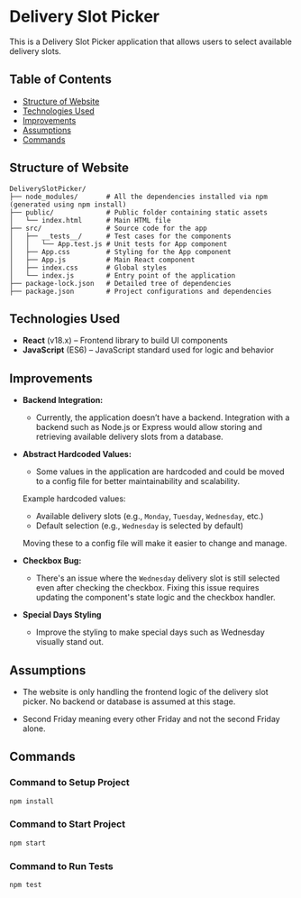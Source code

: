 # Delivery Slot Picker

This is a Delivery Slot Picker application that allows users to select available delivery slots.

## Table of Contents

- [Structure of Website](#structure-of-website)
- [Technologies Used](#technologies-used)
- [Improvements](#improvements)
- [Assumptions](#assumptions)
- [Commands](#commands)

## Structure of Website

```
DeliverySlotPicker/
├── node_modules/       # All the dependencies installed via npm (generated using npm install)
├── public/             # Public folder containing static assets
│   └── index.html      # Main HTML file
├── src/                # Source code for the app
│   ├── __tests__/      # Test cases for the components
│   │   └── App.test.js # Unit tests for App component
│   ├── App.css         # Styling for the App component
│   ├── App.js          # Main React component
│   ├── index.css       # Global styles
│   └── index.js        # Entry point of the application
├── package-lock.json   # Detailed tree of dependencies
├── package.json        # Project configurations and dependencies
```

## Technologies Used

- **React** (v18.x) – Frontend library to build UI components
- **JavaScript** (ES6) – JavaScript standard used for logic and behavior

## Improvements

- **Backend Integration:**
  - Currently, the application doesn’t have a backend. Integration with a backend such as Node.js or Express would allow storing and retrieving available delivery slots from a database.
  
- **Abstract Hardcoded Values:**
  - Some values in the application are hardcoded and could be moved to a config file for better maintainability and scalability.
  
  Example hardcoded values:
  - Available delivery slots (e.g., `Monday`, `Tuesday`, `Wednesday`, etc.)
  - Default selection (e.g., `Wednesday` is selected by default)
  
  Moving these to a config file will make it easier to change and manage.

- **Checkbox Bug:**
  - There's an issue where the `Wednesday` delivery slot is still selected even after checking the checkbox. Fixing this issue requires updating the component's state logic and the checkbox handler.

- **Special Days Styling**
  - Improve the styling to make special days such as Wednesday visually stand out.

## Assumptions

- The website is only handling the frontend logic of the delivery slot picker. No backend or database is assumed at this stage.

- Second Friday meaning every other Friday and not the second Friday alone.

## Commands

### Command to Setup Project

```bash
npm install
```

### Command to Start Project

```bash
npm start
```

### Command to Run Tests

```bash
npm test
```
